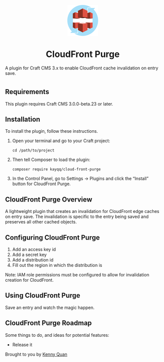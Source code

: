 <p align="center"><img src="./src/icon.svg" width="100" height="100" alt="Amazon S3 for Craft CMS icon"></p>

<h1 align="center">CloudFront Purge</h1>

A plugin for Craft CMS 3.x to enable CloudFront cache invalidation on entry save.

#

## Requirements

This plugin requires Craft CMS 3.0.0-beta.23 or later.

## Installation

To install the plugin, follow these instructions.

1.  Open your terminal and go to your Craft project:

        cd /path/to/project

2.  Then tell Composer to load the plugin:

        composer require kayqq/cloud-front-purge

3.  In the Control Panel, go to Settings → Plugins and click the “Install” button for CloudFront Purge.

## CloudFront Purge Overview

A lightweight plugin that creates an invalidation for CloudFront edge caches on entry save.
The invalidation is specific to the entry being saved and preserves all other cached objects.

## Configuring CloudFront Purge

1. Add an access key id
2. Add a secret key
3. Add a distribution id
4. Fill out the region in which the distribution is

Note: IAM role permissions must be configured to allow for invalidation creation for CloudFront.

## Using CloudFront Purge

Save an entry and watch the magic happen.

## CloudFront Purge Roadmap

Some things to do, and ideas for potential features:

- Release it

Brought to you by [Kenny Quan](https://www.kennyquan.com)
